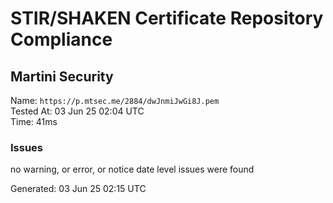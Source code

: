 # STIR/SHAKEN Certificate Repository Compliance

## Martini Security

Name: `https://p.mtsec.me/2884/dwJnmiJwGi8J.pem`\
Tested At: 03 Jun 25 02:04 UTC\
Time: 41ms

### Issues

no warning, or error, or notice date level issues were found

Generated: 03 Jun 25 02:15 UTC